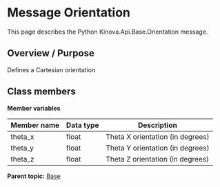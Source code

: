 # Message Orientation

This page describes the Python Kinova.Api.Base.Orientation message.

## Overview / Purpose

Defines a Cartesian orientation

## Class members

 **Member variables** 

|Member name|Data type|Description|
|-----------|---------|-----------|
|theta\_x|float|Theta X orientation \(in degrees\)|
|theta\_y|float|Theta Y orientation \(in degrees\)|
|theta\_z|float|Theta Z orientation \(in degrees\)|

**Parent topic:** [Base](../references/summary_Base.md)


